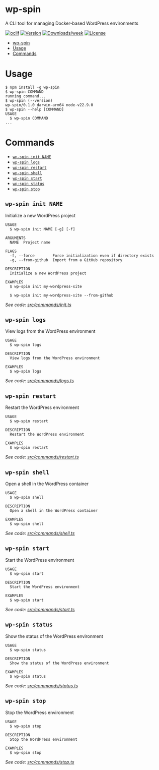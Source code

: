 # wp-spin

A CLI tool for managing Docker-based WordPress environments

[![oclif](https://img.shields.io/badge/cli-oclif-brightgreen.svg)](https://oclif.io)
[![Version](https://img.shields.io/npm/v/wp-spin.svg)](https://npmjs.org/package/wp-spin)
[![Downloads/week](https://img.shields.io/npm/dw/wp-spin.svg)](https://npmjs.org/package/wp-spin)
[![License](https://img.shields.io/npm/l/wp-spin.svg)](https://github.com/Projects/wp-spin/blob/master/package.json)

<!-- toc -->
* [wp-spin](#wp-spin)
* [Usage](#usage)
* [Commands](#commands)
<!-- tocstop -->
# Usage
<!-- usage -->
```sh-session
$ npm install -g wp-spin
$ wp-spin COMMAND
running command...
$ wp-spin (--version)
wp-spin/0.1.0 darwin-arm64 node-v22.9.0
$ wp-spin --help [COMMAND]
USAGE
  $ wp-spin COMMAND
...
```
<!-- usagestop -->
# Commands
<!-- commands -->
* [`wp-spin init NAME`](#wp-spin-init-name)
* [`wp-spin logs`](#wp-spin-logs)
* [`wp-spin restart`](#wp-spin-restart)
* [`wp-spin shell`](#wp-spin-shell)
* [`wp-spin start`](#wp-spin-start)
* [`wp-spin status`](#wp-spin-status)
* [`wp-spin stop`](#wp-spin-stop)

## `wp-spin init NAME`

Initialize a new WordPress project

```
USAGE
  $ wp-spin init NAME [-g] [-f]

ARGUMENTS
  NAME  Project name

FLAGS
  -f, --force        Force initialization even if directory exists
  -g, --from-github  Import from a GitHub repository

DESCRIPTION
  Initialize a new WordPress project

EXAMPLES
  $ wp-spin init my-wordpress-site

  $ wp-spin init my-wordpress-site --from-github
```

_See code: [src/commands/init.ts](https://github.com/Projects/wp-spinup-v2/blob/v0.1.0/src/commands/init.ts)_

## `wp-spin logs`

View logs from the WordPress environment

```
USAGE
  $ wp-spin logs

DESCRIPTION
  View logs from the WordPress environment

EXAMPLES
  $ wp-spin logs
```

_See code: [src/commands/logs.ts](https://github.com/Projects/wp-spinup-v2/blob/v0.1.0/src/commands/logs.ts)_

## `wp-spin restart`

Restart the WordPress environment

```
USAGE
  $ wp-spin restart

DESCRIPTION
  Restart the WordPress environment

EXAMPLES
  $ wp-spin restart
```

_See code: [src/commands/restart.ts](https://github.com/Projects/wp-spinup-v2/blob/v0.1.0/src/commands/restart.ts)_

## `wp-spin shell`

Open a shell in the WordPress container

```
USAGE
  $ wp-spin shell

DESCRIPTION
  Open a shell in the WordPress container

EXAMPLES
  $ wp-spin shell
```

_See code: [src/commands/shell.ts](https://github.com/Projects/wp-spinup-v2/blob/v0.1.0/src/commands/shell.ts)_

## `wp-spin start`

Start the WordPress environment

```
USAGE
  $ wp-spin start

DESCRIPTION
  Start the WordPress environment

EXAMPLES
  $ wp-spin start
```

_See code: [src/commands/start.ts](https://github.com/Projects/wp-spinup-v2/blob/v0.1.0/src/commands/start.ts)_

## `wp-spin status`

Show the status of the WordPress environment

```
USAGE
  $ wp-spin status

DESCRIPTION
  Show the status of the WordPress environment

EXAMPLES
  $ wp-spin status
```

_See code: [src/commands/status.ts](https://github.com/Projects/wp-spinup-v2/blob/v0.1.0/src/commands/status.ts)_

## `wp-spin stop`

Stop the WordPress environment

```
USAGE
  $ wp-spin stop

DESCRIPTION
  Stop the WordPress environment

EXAMPLES
  $ wp-spin stop
```

_See code: [src/commands/stop.ts](https://github.com/Projects/wp-spinup-v2/blob/v0.1.0/src/commands/stop.ts)_
<!-- commandsstop -->
